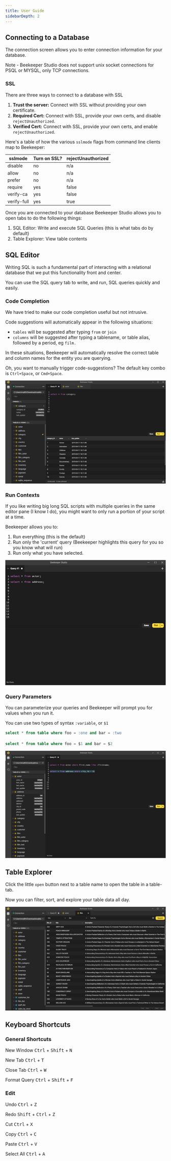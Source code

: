 ```yaml
---
title: User Guide
sidebarDepth: 2
---
```


## Connecting to a Database

The connection screen allows you to enter connection information for your database.

Note - Beekeeper Studio does not support unix socket connections for PSQL or MYSQL, only TCP connections.

### SSL

There are three ways to connect to a database with SSL
1. **Trust the server:** Connect with SSL without providing your own certificate.
2. **Required Cert:** Connect with SSL, provide your own certs, and disable `rejectUnauthorized`.
3. **Verified Cert:** Connect with SSL, provide your own certs, and enable `rejectUnauthorized`.

Here's a table of how the various `sslmode` flags from command line clients map to Beekeeper:

| sslmode | Turn on SSL? | rejectUnauthorized |
|------|-----|-----|
| disable |	no | 	n/a |
| allow |	no | 	n/a |
| prefer |	no | 	n/a |
| require |	yes | 	false |
| verify-ca |	yes | 	false |
| verify-full |	yes | 	true |


Once you are connected to your database Beekeeper Studio allows you to open tabs to do the following things:

1. SQL Editor: Write and execute SQL Queries (this is what tabs do by default)
2. Table Explorer: View table contents

## SQL Editor

Writing SQL is such a fundamental part of interacting with a relational database that we put this functionality front and center.

You can use the SQL query tab to write, and run, SQL queries quickly and easily.

### Code Completion

We have tried to make our code completion useful but not intrusive. 

Code suggestions will automatically appear in the following situations:

- `tables` will be suggested after typing `from` or `join`
- `columns` will be suggested after typing a tablename, or table alias, followed by a period, eg `film.`

In these situations, Beekeeper will automatically resolve the correct table and column names for the entity you are querying.

Oh, you want to manually trigger code-suggestions? The default key combo is `Ctrl+Space`, or `Cmd+Space`.

![SQL Auto Complet](../assets/img/auto-complete.gif)


### Run Contexts

If you like writing big long SQL scripts with multiple queries in the same editor pane (I know I do), you might want to only run a portion of your script at a time.

Beekeeper allows you to:

1. Run everything (this is the default)
2. Run only the 'current' query (Beekeeper highlights this query for you so you know what will run)
3. Run only what you have selected.

![sql editor](../assets/img/bks-editor-runs.gif)


### Query Parameters

You can parameterize your queries and Beekeeper will prompt you for values when you run it.

You can use two types of syntax `:variable`, or `$1`

```sql
select * from table where foo = :one and bar = :two

select * from table where foo = $1 and bar = $2
```
![Query parameters gif](../assets/img/bks-editor-params.gif)


## Table Explorer

Click the little `open` button next to a table name to open the table in a table-tab.

Now you can filter, sort, and explore your table data all day.

![table tab](../assets/img/table-tab.png)

## Keyboard Shortcuts

### General Shortcuts

New Window <kbd>Ctrl</kbd> + <kbd>Shift</kbd> + <kbd>N</kbd>

New Tab <kbd>Ctrl</kbd> + <kbd>T</kbd>

Close Tab <kbd>Ctrl</kbd> + <kbd>W</kbd>

Format Query <kbd>Ctrl</kbd> + <kbd>Shift</kbd> + <kbd>F</kbd>

### Edit
Undo       <kbd>Ctrl</kbd> + <kbd>Z</kbd>

Redo       <kbd>Shift</kbd> + <kbd>Ctrl</kbd> + <kbd>Z</kbd>

Cut        <kbd>Ctrl</kbd> + <kbd>X</kbd>

Copy       <kbd>Ctrl</kbd> + <kbd>C</kbd>

Paste      <kbd>Ctrl</kbd> + <kbd>V</kbd>

Select All <kbd>Ctrl</kbd> + <kbd>A</kbd>
